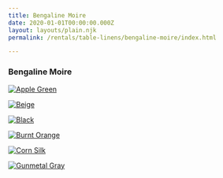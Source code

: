 ```yaml
---
title: Bengaline Moire
date: 2020-01-01T00:00:00.000Z
layout: layouts/plain.njk
permalink: /rentals/table-linens/bengaline-moire/index.html

---
```


### Bengaline Moire
<section class="grid-container" markdown="1">

<a title="Apple Green" class="photo-overlay" href="/static/img/table-linens/01-Bengaline-Moire/bengalinemoire-apple-crop.jpg">![Apple Green](/static/img/table-linens/01-Bengaline-Moire/bengalinemoire-apple-crop.jpg "Apple Green")</a>

<a title="Beige" class="photo-overlay" href="/static/img/table-linens/01-Bengaline-Moire/bengalinemoire-beige-crop.jpg">![Beige](/static/img/table-linens/01-Bengaline-Moire/bengalinemoire-beige-crop.jpg "Beige")</a>

<a title="Black" class="photo-overlay" href="/static/img/table-linens/01-Bengaline-Moire/bengalinemoire-black-crop.jpg">![Black](/static/img/table-linens/01-Bengaline-Moire/bengalinemoire-black-crop.jpg "Black")</a>

<a title="Burnt Orange" class="photo-overlay" href="/static/img/table-linens/01-Bengaline-Moire/bengalinemoire-burnt-orange-crop.jpg">![Burnt Orange](/static/img/table-linens/01-Bengaline-Moire/bengalinemoire-burntorange-crop.jpg "Burnt Orange")</a>

<a title="Corn Silk" class="photo-overlay" href="/static/img/table-linens/01-Bengaline-Moire/bengalinemoire-cornsilk-crop.jpg">![Corn Silk](/static/img/table-linens/01-Bengaline-Moire/bengalinemoire-cornsilk-crop.jpg "Corn Silk")</a>

<a title="Gunmetal Gray" class="photo-overlay" href="/static/img/table-linens/01-Bengaline-Moire/bengalinemoire-black-crop.jpg">![Gunmetal Gray](/static/img/table-linens/01-Bengaline-Moire/bengalinemoire-gunmetal-crop.jpg "Gunmetal Gray")</a>

</section>